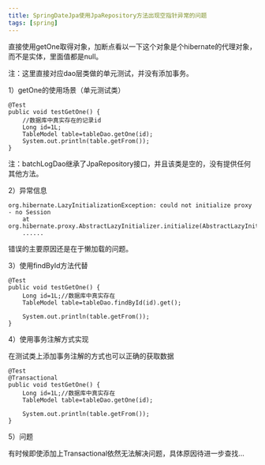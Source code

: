 ```yaml
---
title: SpringDateJpa使用JpaRepository方法出现空指针异常的问题
tags: [spring]
---
```


直接使用getOne取得对象，加断点看以一下这个对象是个hibernate的代理对象，而不是实体，里面值都是null。

注：这里直接对应dao层类做的单元测试，并没有添加事务。

1）getOne的使用场景（单元测试类）

```
@Test
public void testGetOne() {
    //数据库中真实存在的记录id
    Long id=1L;
    TableModel table=tableDao.getOne(id);
    System.out.println(table.getFrom());
}
```

注：batchLogDao继承了JpaRepository接口，并且该类是空的，没有提供任何其他方法。

2）异常信息

```
org.hibernate.LazyInitializationException: could not initialize proxy - no Session
    at org.hibernate.proxy.AbstractLazyInitializer.initialize(AbstractLazyInitializer.java:155)
    ......
```

错误的主要原因还是在于懒加载的问题。

3）使用findById方法代替

```
@Test
public void testGetOne() {
    Long id=1L;//数据库中真实存在
    TableModel table=tableDao.findById(id).get();
    
    System.out.println(table.getFrom());
}
```

4）使用事务注解方式实现

在测试类上添加事务注解的方式也可以正确的获取数据

```
@Test
@Transactional
public void testGetOne() {
    Long id=1L;//数据库中真实存在
    TableModel table=tableDao.getOne(id);
    
    System.out.println(table.getFrom());
}
```

5）问题

有时候即使添加上Transactional依然无法解决问题，具体原因待进一步查找...